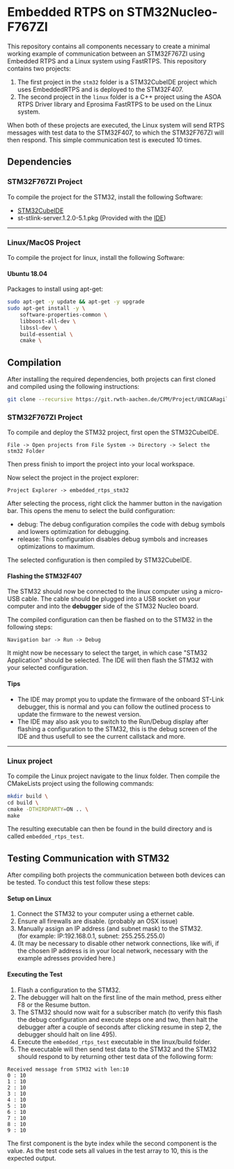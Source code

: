 # Embedded RTPS on STM32Nucleo-F767ZI
This repository contains all components necessary to create a minimal working example of communication between an STM32F767ZI using Embedded RTPS and a Linux system using FastRTPS. This repository contains two projects:
1. The first project in the `stm32` folder is a STM32CubeIDE project which uses EmbeddedRTPS and is deployed to the STM32F407.
2. The second project in the `linux` folder is a C++ project using the ASOA RTPS Driver library and Eprosima FastRTPS to be used on the Linux system.

When both of these projects are executed, the Linux system will send RTPS messages with test data to the STM32F407, to which the STM32F767ZI will then respond. This simple communication test is executed 10 times.


## Dependencies
### STM32F767ZI Project
To compile the project for the STM32, install the following Software:
- [STM32CubeIDE](https://www.st.com/en/development-tools/stm32cubeide.html)
- st-stlink-server.1.2.0-5.1.pkg (Provided with the [IDE](https://www.st.com/en/development-tools/stm32cubeide.html))

---

### Linux/MacOS Project
To compile the project for linux, install the following Software:

#### Ubuntu 18.04
Packages to install using apt-get:
```bash
sudo apt-get -y update && apt-get -y upgrade
sudo apt-get install -y \
    software-properties-common \
    libboost-all-dev \
    libssl-dev \
    build-essential \
    cmake \
```
## Compilation
After installing the required dependencies, both projects can first cloned and compiled using the following instructions:

```bash
git clone --recursive https://git.rwth-aachen.de/CPM/Project/UNICARagil/Software/asoa/targets/embeddedrtps-stm32
```

### STM32F767ZI Project
To compile and deploy the STM32 project, first open the STM32CubeIDE.
```
File -> Open projects from File System -> Directory -> Select the stm32 Folder 
```
Then press finish to import the project into your local workspace.

Now select the project in the project explorer:
```
Project Explorer -> embedded_rtps_stm32
```
After selecting the process, right click the hammer button in the navigation bar. 
This opens the menu to select the build configuration:
 - debug: The debug configuration compiles the code with debug symbols and lowers optimization for debugging.
 - release: This configuration disables debug symbols and increases optimizations to maximum.

The selected configuration is then compiled by STM32CubeIDE. 

#### Flashing the STM32F407
The STM32 should now be connected to the linux computer using a micro-USB cable. The cable should be plugged into a USB socket on your computer and into the __debugger__ side of the STM32 Nucleo board.

The compiled configuration can then be flashed on to the STM32 in the following steps:
```
Navigation bar -> Run -> Debug
```
It might now be necessary to select the target, in which case "STM32 Application" should be selected. The IDE will then flash the STM32 with your selected configuration. 

#### Tips
- The IDE may prompt you to update the firmware of the onboard ST-Link debugger, this is normal and you can follow the outlined process to update the firmware to the newest version.
- The IDE may also ask you to switch to the Run/Debug display after flashing a configuration to the STM32, this is the debug screen of the IDE and thus usefull to see the current callstack and more.

---

### Linux project

To compile the Linux project navigate to the linux folder. Then compile the CMakeLists project using the following commands:
```bash
mkdir build \
cd build \
cmake -DTHIRDPARTY=ON .. \
make 
```

The resulting executable can then be found in the build directory and is called `embedded_rtps_test`. 

## Testing Communication with STM32

After compiling both projects the communication between both devices can be tested. To conduct this test follow these steps:

#### Setup on Linux
1. Connect the STM32 to your computer using a ethernet cable.
2. Ensure all firewalls are disable. (probably an OSX issue)
3. Manually assign an IP address (and subnet mask) to the STM32. <br>
   (for example: IP:192.168.0.1, subnet: 255.255.255.0) 
4. (It may be necessary to disable other network connections, like wifi, if the chosen IP address is in your local network, necessary with the example adresses provided here.)

#### Executing the Test

1. Flash a configuration to the STM32.
2. The debugger will halt on the first line of the main method, press either F8 or the Resume button.
3. The STM32 should now wait for a subscriber match (to verify this flash the debug configuration and execute steps one and two, then halt the debugger after a couple of seconds after clicking resume in step 2, the debugger should halt on line 495).
4. Execute the `embedded_rtps_test` executable in the linux/build folder.
5. The executable will then send test data to the STM32 and the STM32 should respond to by returning other test data of the following form: <br>
``` 
Received message from STM32 with len:10
0 : 10
1 : 10
2 : 10
3 : 10
4 : 10
5 : 10
6 : 10
7 : 10
8 : 10
9 : 10
```
The first component is the byte index while the second component is the value. As the test code sets all values in the test array to 10, this is the expected output.